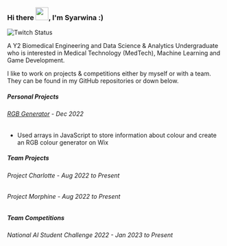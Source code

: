 ### Hi there <img src="https://raw.githubusercontent.com/MartinHeinz/MartinHeinz/master/wave.gif" width="30px">, I'm Syarwina :)

![Twitch Status](https://img.shields.io/twitch/status/SyarwerThoughts?label=Twitch&style=social)

A Y2 Biomedical Engineering and Data Science & Analytics Undergraduate who is interested in Medical Technology (MedTech), Machine Learning and Game Development. 

I like to work on projects & competitions either by myself or with a team. They can be found in my GitHub repositories or down below. 

##### Personal Projects
###### [RGB Generator](https://syarwinaaa09.wixsite.com/boxcolorsrgb) - Dec 2022
- Used arrays in JavaScript to store information about colour and create an RGB colour generator on Wix

##### Team Projects
###### Project Charlotte - Aug 2022 to Present
###### Project Morphine - Aug 2022 to Present

##### Team Competitions
###### National AI Student Challenge 2022 - Jan 2023 to Present
